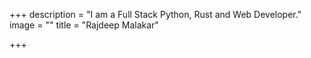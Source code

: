 +++
description = "I am a Full Stack Python, Rust and Web Developer."
image = ""
title = "Rajdeep Malakar"

+++
